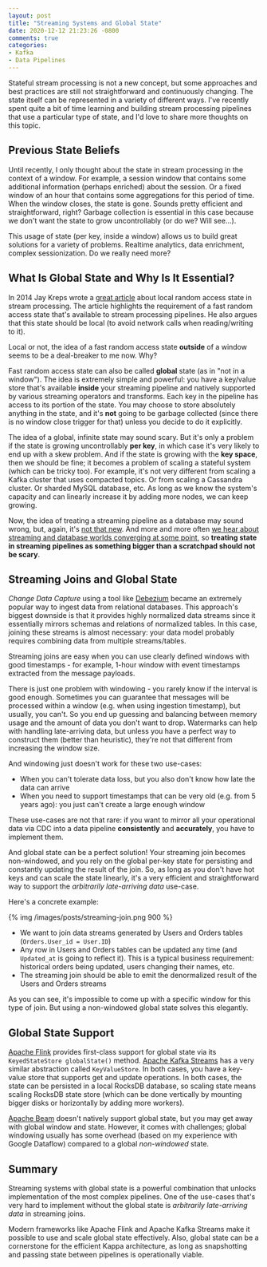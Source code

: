 ```yaml
---
layout: post
title: "Streaming Systems and Global State"
date: 2020-12-12 21:23:26 -0800
comments: true
categories: 
- Kafka
- Data Pipelines
---
```


Stateful stream processing is not a new concept, but some approaches and best practices are still not straightforward and continuously changing. The state itself can be represented in a variety of different ways. I've recently spent quite a bit of time learning and building stream processing pipelines that use a particular type of state, and I'd love to share more thoughts on this topic.

<!-- more -->

## Previous State Beliefs

Until recently, I only thought about the state in stream processing in the context of a window. For example, a session window that contains some additional information (perhaps enriched) about the session. Or a fixed window of an hour that contains some aggregations for this period of time. When the window closes, the state is gone. Sounds pretty efficient and straightforward, right? Garbage collection is essential in this case because we don't want the state to grow uncontrollably (or do we? Will see...). 

This usage of state (per key, inside a window) allows us to build great solutions for a variety of problems. Realtime analytics, data enrichment, complex sessionization. Do we really need more?

## What Is Global State and Why Is It Essential?

In 2014 Jay Kreps wrote a [great article](https://www.oreilly.com/content/why-local-state-is-a-fundamental-primitive-in-stream-processing/) about local random access state in stream processing. The article highlights the requirement of a fast random access state that's available to stream processing pipelines. He also argues that this state should be local (to avoid network calls when reading/writing to it).

Local or not, the idea of a fast random access state **outside** of a window seems to be a deal-breaker to me now. Why?

Fast random access state can also be called **global** state (as in "not in a window"). The idea is extremely simple and powerful: you have a key/value store that's available **inside** your streaming pipeline and natively supported by various streaming operators and transforms. Each key in the pipeline has access to its portion of the state. You may choose to store absolutely anything in the state, and it's **not** going to be garbage collected (since there is no window close trigger for that) unless you decide to do it explicitly. 

The idea of a global, infinite state may sound scary. But it's only a problem if the state is growing uncontrollably **per key**, in which case it's very likely to end up with a skew problem. And if the state is growing with the **key space**, then we should be fine; it becomes a problem of scaling a stateful system (which can be tricky too). For example, it's not very different from scaling a Kafka cluster that uses compacted topics. Or from scaling a Cassandra cluster. Or sharded MySQL database, etc. As long as we know the system's capacity and can linearly increase it by adding more nodes, we can keep growing.

Now, the idea of treating a streaming pipeline as a database may sound wrong, but, again, it's [not that new](https://www.confluent.io/blog/turning-the-database-inside-out-with-apache-samza/). And more and more often [we hear about streaming and database worlds converging at some point](https://www.infoq.com/articles/whats-the-next-step-for-data-management/), so **treating state in streaming pipelines as something bigger than a scratchpad should not be scary**.

## Streaming Joins and Global State

*Change Data Capture* using a tool like [Debezium](https://debezium.io/) became an extremely popular way to ingest data from relational databases. This approach's biggest downside is that it provides highly normalized data streams since it essentially mirrors schemas and relations of normalized tables. In this case, joining these streams is almost necessary: your data model probably requires combining data from multiple streams/tables.

Streaming joins are easy when you can use clearly defined windows with good timestamps - for example, 1-hour window with event timestamps extracted from the message payloads. 

There is just one problem with windowing - you rarely know if the interval is good enough. Sometimes you can guarantee that messages will be processed within a window (e.g. when using ingestion timestamp), but usually, you can't. So you end up guessing and balancing between memory usage and the amount of data you don't want to drop. Watermarks can help with handling late-arriving data, but unless you have a perfect way to construct them (better than heuristic), they're not that different from increasing the window size.

And windowing just doesn't work for these two use-cases:

- When you can't tolerate data loss, but you also don't know how late the data can arrive
- When you need to support timestamps that can be very old (e.g. from 5 years ago): you just can't create a large enough window 

These use-cases are not that rare: if you want to mirror all your operational data via CDC into a data pipeline **consistently** and **accurately**, you have to implement them. 

And global state can be a perfect solution! Your streaming join becomes non-windowed, and you rely on the global per-key state for persisting and constantly updating the result of the join. So, as long as you don't have hot keys and can scale the state linearly, it's a very efficient and straightforward way to support the *arbitrarily late-arriving data* use-case.

Here's a concrete example: 

{% img /images/posts/streaming-join.png 900 %}

- We want to join data streams generated by Users and Orders tables (`Orders.User_id = User.ID`)
- Any row in Users and Orders tables can be updated any time (and `Updated_at` is going to reflect it). This is a typical business requirement: historical orders being updated, users changing their names, etc.
- The streaming join should be able to emit the denormalized result of the Users and Orders streams

As you can see, it's impossible to come up with a specific window for this type of join. But using a non-windowed global state solves this elegantly. 

## Global State Support

[Apache Flink](https://flink.apache.org) provides first-class support for global state via its `KeyedStateStore globalState()` method. [Apache Kafka Streams](https://kafka.apache.org/documentation/streams/) has a very similar abstraction called `KeyValueStore`. In both cases, you have a key-value store that supports get and update operations. In both cases, the state can be persisted in a local RocksDB database, so scaling state means scaling RocksDB state store (which can be done vertically by mounting bigger disks or horizontally by adding more workers).

[Apache Beam](https://beam.apache.org) doesn't natively support global state, but you may get away with global window and state. However, it comes with challenges; global windowing usually has some overhead (based on my experience with Google Dataflow) compared to a global *non-windowed* state.

## Summary

Streaming systems with global state is a powerful combination that unlocks implementation of the most complex pipelines. One of the use-cases that's very hard to implement without the global state is *arbitrarily late-arriving data* in streaming joins.

Modern frameworks like Apache Flink and Apache Kafka Streams make it possible to use and scale global state effectively. Also, global state can be a cornerstone for the efficient Kappa architecture, as long as snapshotting and passing state between pipelines is operationally viable.
